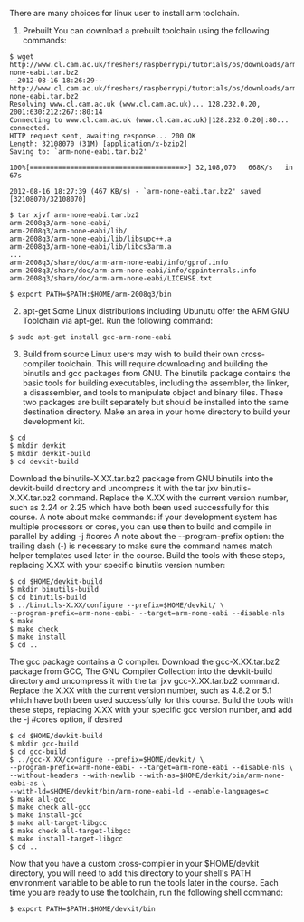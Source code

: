 There are many choices for linux user to install arm toolchain.
1. Prebuilt
You can download a prebuilt toolchain using the following commands:
```
$ wget http://www.cl.cam.ac.uk/freshers/raspberrypi/tutorials/os/downloads/arm-none-eabi.tar.bz2
--2012-08-16 18:26:29--  http://www.cl.cam.ac.uk/freshers/raspberrypi/tutorials/os/downloads/arm-none-eabi.tar.bz2
Resolving www.cl.cam.ac.uk (www.cl.cam.ac.uk)... 128.232.0.20, 2001:630:212:267::80:14
Connecting to www.cl.cam.ac.uk (www.cl.cam.ac.uk)|128.232.0.20|:80... connected.
HTTP request sent, awaiting response... 200 OK
Length: 32108070 (31M) [application/x-bzip2]
Saving to: `arm-none-eabi.tar.bz2'

100%[======================================>] 32,108,070   668K/s   in 67s

2012-08-16 18:27:39 (467 KB/s) - `arm-none-eabi.tar.bz2' saved [32108070/32108070]

$ tar xjvf arm-none-eabi.tar.bz2
arm-2008q3/arm-none-eabi/
arm-2008q3/arm-none-eabi/lib/
arm-2008q3/arm-none-eabi/lib/libsupc++.a
arm-2008q3/arm-none-eabi/lib/libcs3arm.a
...
arm-2008q3/share/doc/arm-arm-none-eabi/info/gprof.info
arm-2008q3/share/doc/arm-arm-none-eabi/info/cppinternals.info
arm-2008q3/share/doc/arm-arm-none-eabi/LICENSE.txt

$ export PATH=$PATH:$HOME/arm-2008q3/bin
```
2. apt-get
Some Linux distributions including Ubunutu offer the ARM GNU Toolchain via apt-get. Run the following command:
```
$ sudo apt-get install gcc-arm-none-eabi
```
3. Build from source
Linux users may wish to build their own cross-compiler toolchain. This will require downloading and building the binutils and gcc packages from GNU. The binutils package contains the basic tools for building executables, including the assembler, the linker, a disassembler, and tools to manipulate object and binary files. These two packages are built separately but should be installed into the same destination directory. Make an area in your home directory to build your development kit.
```
$ cd
$ mkdir devkit
$ mkdir devkit-build
$ cd devkit-build
```
Download the binutils-X.XX.tar.bz2 package from GNU binutils into the devkit-build directory and uncompress it with the tar jxv binutils-X.XX.tar.bz2 command. Replace the X.XX with the current version number, such as 2.24 or 2.25 which have both been used successfully for this course. A note about make commands: if your development system has multiple processors or cores, you can use then to build and compile in parallel by adding -j #cores A note about the --program-prefix option: the trailing dash (-) is necessary to make sure the command names match helper templates used later in the course. Build the tools with these steps, replacing X.XX with your specific binutils version number:
```
$ cd $HOME/devkit-build
$ mkdir binutils-build
$ cd binutils-build
$ ../binutils-X.XX/configure --prefix=$HOME/devkit/ \
--program-prefix=arm-none-eabi- --target=arm-none-eabi --disable-nls
$ make
$ make check
$ make install
$ cd ..
```
The gcc package contains a C compiler. Download the gcc-X.XX.tar.bz2 package from GCC, The GNU Compiler Collection into the devkit-build directory and uncompress it with the tar jxv gcc-X.XX.tar.bz2 command. Replace the X.XX with the current version number, such as 4.8.2 or 5.1 which have both been used successfully for this course. Build the tools with these steps, replacing X.XX with your specific gcc version number, and add the -j #cores option, if desired
```
$ cd $HOME/devkit-build
$ mkdir gcc-build
$ cd gcc-build
$ ../gcc-X.XX/configure --prefix=$HOME/devkit/ \
--program-prefix=arm-none-eabi- --target=arm-none-eabi --disable-nls \
--without-headers --with-newlib --with-as=$HOME/devkit/bin/arm-none-eabi-as \
--with-ld=$HOME/devkit/bin/arm-none-eabi-ld --enable-languages=c
$ make all-gcc
$ make check all-gcc
$ make install-gcc
$ make all-target-libgcc
$ make check all-target-libgcc
$ make install-target-libgcc
$ cd ..
```
Now that you have a custom cross-compiler in your $HOME/devkit directory, you will need to add this directory to your shell's PATH environment variable to be able to run the tools later in the course. Each time you are ready to use the toolchain, run the following shell command:
```
$ export PATH=$PATH:$HOME/devkit/bin
```
